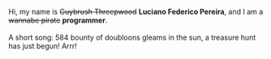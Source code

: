 Hi, my name is ~~Guybrush Threepwood~~ **Luciano Federico Pereira**, and I am a ~~wannabe pirate~~ **programmer**.<br><br>A short song: 584 bounty of doubloons gleams in the sun, a treasure hunt has just begun! Arrr!
